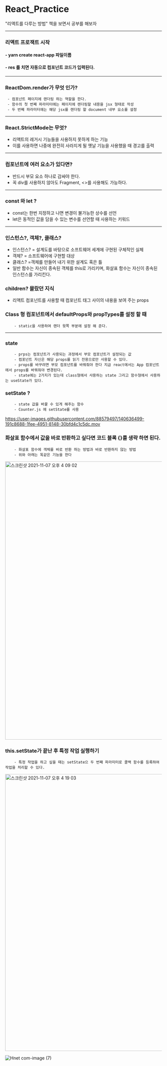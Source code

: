 # React_Practice

"리액트를 다루는 방법" 책을 보면서 공부를 해보자

<hr>

### 리액트 프로잭트 시작

#### - yarn create react-app 파일이름

#### - res 를 치면 자동으로 컴포넌트 코드가 입력된다.

<hr/>

### ReactDom.render가 무엇 인가?

     - 컴포넌트 페이지에 랜더링 하는 역할을 한다.
     - 함수의 첫 번째 파라미터에는 페이지에 렌더링할 내용을 jsx 형태로 작성
     - 두 번째 파라미터에는 해당 jsx를 렌더링 할 document 내부 요소를 설정

<hr/>

### React.StrictMode는 무엇?

- 리액트의 레거시 기능들을 사용하지 못하게 하는 기능
- 이를 사용하면 나중에 완전히 사라지게 될 옛날 기능을 사용했을 때 경고를 출력

<hr/>

### 컴포넌트에 여러 요소가 있다면?

- 반드시 부모 요소 하나로 감싸야 한다.
- 꼭 div를 사용하지 않아도 Fragment, <>를 사용해도 가능하다.

<hr/>

### const 와 let ?

- const는 한번 지정하고 나면 변경이 불가능한 상수를 선언
- let은 동적인 값을 담을 수 있는 변수를 선언할 때 사용하는 키워드

<hr/>

### 인스턴스?, 객체?, 클래스?

- 인스턴스? = 설계도를 바탕으로 소프트웨어 세계에 구현된 구체적인 실체
- 객체? = 소프트웨어에 구현할 대상
- 클래스? =객체를 만들어 내기 위한 설계도 혹은 틀
- 일반 함수는 자신이 종속된 객체를 this로 가리키며, 화살표 함수는 자신이 종속된 인스턴스를 가리킨다.

### children? 몰랐던 지식

- 리액트 컴포넌트를 사용할 때 컴포넌트 태그 사이의 내용을 보여 주는 props

### Class 형 컴포넌트에서 defaultProps와 propTypes를 설정 할 때

    	- static을 사용하여 랜더 윗쪽 부분에 설정 해 준다.

<hr/>

### state

    	- prps는 컴포넌트가 사용되는 과정에서 부모 컴포넌트가 설정되는 값
    	- 컴포넌트 자신은 해당 props를 읽기 전용으로만 사용할 수 있다.
    	- props를 바꾸려면 부모 컴포넌트를 바꿔줘야 한다 지금 react에서는 App 컴포넌트에서 props를 바꿔줘야 변경된다.
    	- state에는 2가지가 있는데 class형에서 사용하는 state 그리고 함수형에서 사용하는 useState가 있다.

### setState ?

    	- state 값을 바꿀 수 있게 해주는 함수
    	- Counter.js 에 setState를 사용



https://user-images.githubusercontent.com/88579497/140636499-191c8688-1fee-4951-8148-30bfd4c1c5dc.mov


    	

### 화살표 함수에서 값을 바로 반환하고 싶다면 코드 블록 {}를 생략 하면 된다.

    	- 화살표 함수에 객체를 바로 반환 하는 방법과 바로 반환하지 않는 방법
    	- 위와 아래는 똑같은 기능을 한다
<img width="896" alt="스크린샷 2021-11-07 오후 4 09 02" src="https://user-images.githubusercontent.com/88579497/140636415-11bf944c-3c5b-42e9-927e-b447b1d3968b.png">

    

### this.setState가 끝난 후 특정 작업 실행하기

    	- 특정 작업을 하고 싶을 때는 setState으 두 번째 파라미터로 콜백 함수를 등록하여 작업을 처리할 수 있다.
  <img width="892" alt="스크린샷 2021-11-07 오후 4 19 03" src="https://user-images.githubusercontent.com/88579497/140636424-cbfc8891-d453-4578-adaa-b6210510999d.png">

![Hnet com-image (7)](https://user-images.githubusercontent.com/88579497/140636438-f795306f-77d0-474c-a9b9-3dc6e50aa25f.gif)





